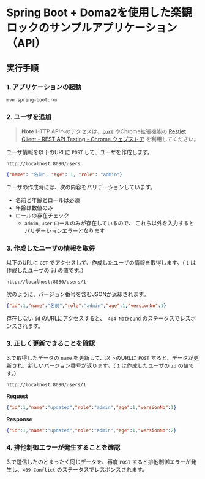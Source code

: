 # Spring Boot + Doma2を使用した楽観ロックのサンプルアプリケーション（API）

## 実行手順

### 1. アプリケーションの起動

```bash
mvn spring-boot:run
```

### 2. ユーザを追加

> **Note** HTTP APIへのアクセスは、[`curl`](https://curl.haxx.se/) やChrome拡張機能の [Restlet Client \- REST API Testing \- Chrome ウェブストア](https://chrome.google.com/webstore/detail/restlet-client-rest-api-t/aejoelaoggembcahagimdiliamlcdmfm?hl=ja) を利用してください。

ユーザ情報を以下のURLに `POST` して、ユーザを作成します。

`http://localhost:8080/users`

```json
{"name": "名前", "age": 1, "role": "admin"}
```

ユーザの作成時には、次の内容をバリデーションしています。

* 名前と年齢とロールは必須
* 年齢は数値のみ
* ロールの存在チェック
  * `admin`, `user` ロールのみが存在しているので、 これら以外を入力するとバリデーションエラーとなります

### 3. 作成したユーザの情報を取得

以下のURLに `GET` でアクセスして、作成したユーザの情報を取得します。（ `1` は作成したユーザの `id` の値です。）

`http://localhost:8080/users/1`

次のように、バージョン番号を含むJSONが返却されます。

```json
{"id":1,"name":"名前","role":"admin","age":1,"versionNo":1}
```

存在しない `id` のURLにアクセスすると、　`404 NotFound` のステータスでレスポンスされます。

### 3. 正しく更新できることを確認

3.で取得したデータの `name` を更新して、以下のURLに `POST` すると、データが更新され、新しいバージョン番号が返ります。（ `1` は作成したユーザの `id` の値です。）

`http://localhost:8080/users/1`

**Request**

```json
{"id":1,"name":"updated","role":"admin","age":1,"versionNo":1}
```

**Response**

```json
{"id":1,"name":"updated","role":"admin","age":1,"versionNo":2}
```

### 4. 排他制御エラーが発生することを確認

3.で送信したのとまったく同じデータを、再度 `POST` すると排他制御エラーが発生し、`409 Conflict` のステータスでレスポンスされます。

